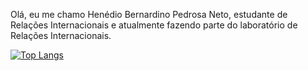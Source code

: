 Olá, eu me chamo Henédio Bernardino Pedrosa Neto, estudante de Relações Internacionais e atualmente fazendo parte do laboratório de Relações Internacionais. 

[![Top Langs](https://github-readme-stats-git-masterrstaa-rickstaa.vercel.app/api/top-langs/?username=HenedioNeto&hide=css,scss,html&theme=gruvbox)](https://github.com/HenedioNeto/github-readme-stats)
